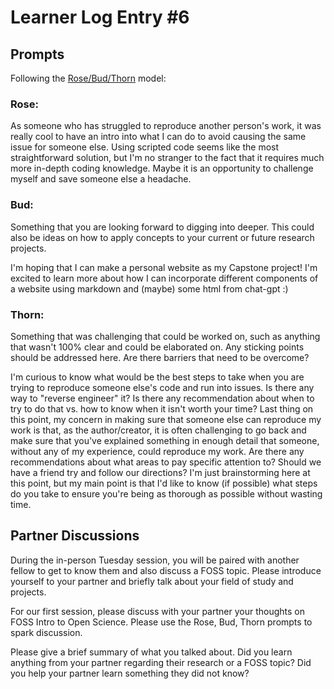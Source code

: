 
# Learner Log Entry #6

## Prompts
Following the [Rose/Bud/Thorn](https://www.panoramaed.com/blog/rose-bud-thorn-activity-and-worksheet#:~:text=%22Rose%2C%20Bud%2C%20Thorn%22%20is%20a%20mindful%20design%2D,day%2C%20week%2C%20or%20month.) model:

### Rose:

As someone who has struggled to reproduce another person's work, it was really cool to have an intro into what I can do to avoid causing the same issue for someone else. Using scripted code seems like the most straightforward solution, but I'm no stranger to the fact that it requires much more in-depth coding knowledge. Maybe it is an opportunity to challenge myself and save someone else a headache.  

### Bud: 
Something that you are looking forward to digging into deeper. This could also be ideas on how to apply concepts to your current or future research projects.

I'm hoping that I can make a personal website as my Capstone project! I'm excited to learn more about how I can incorporate different components of a website using markdown and (maybe) some html from chat-gpt :) 

### Thorn: 
Something that was challenging that could be worked on, such as anything that wasn't 100% clear and could be elaborated on. Any sticking points should be addressed here. Are there barriers that need to be overcome?

I'm curious to know what would be the best steps to take when you are trying to reproduce someone else's code and run into issues. Is there any way to "reverse engineer" it? Is there any recommendation about when to try to do that vs. how to know when it isn't worth your time? Last thing on this point, my concern in making sure that someone else can reproduce my work is that, as the author/creator, it is often challenging to go back and make sure that you've explained something in enough detail that someone, without any of my experience, could reproduce my work. Are there any recommendations about what areas to pay specific attention to? Should we have a friend try and follow our directions? I'm just brainstorming here at this point, but my main point is that I'd like to know (if possible) what steps do you take to ensure you're being as thorough as possible without wasting time. 

## Partner Discussions

During the in-person Tuesday session, you will be paired with another fellow to get to know them and also discuss a FOSS topic. Please introduce yourself to your partner and briefly talk about your field of study and projects. 

For our first session, please discuss with your partner your thoughts on FOSS Intro to Open Science. Please use the Rose, Bud, Thorn prompts to spark discussion. 

Please give a brief summary of what you talked about. Did you learn anything from your partner regarding their research or a FOSS topic? Did you help your partner learn something they did not know? 
